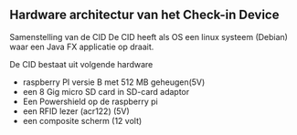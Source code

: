 ---
---

## Hardware architectur van het Check-in Device


Samenstelling van de CID
De CID heeft als OS een linux systeem (Debian) waar een Java FX applicatie op draait. 

De CID bestaat uit volgende hardware

* raspberry PI versie B met 512 MB geheugen(5V)
* een 8 Gig micro SD card in SD-card adaptor
* Een Powershield op de raspberry pi 
* een RFID lezer (acr122) (5V)
* een composite scherm (12 volt) 

